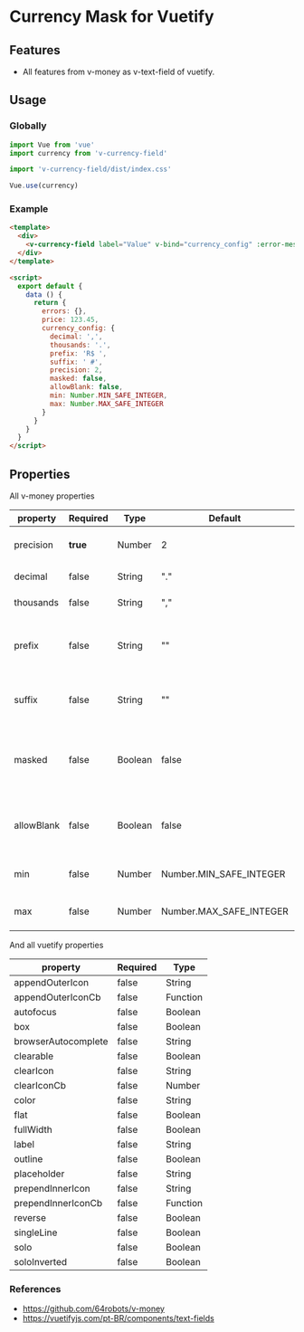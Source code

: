 # Currency Mask for Vuetify

## Features

- All features from v-money as v-text-field of vuetify.

## Usage

### Globally

```js
import Vue from 'vue'
import currency from 'v-currency-field'

import 'v-currency-field/dist/index.css'

Vue.use(currency)
```

### Example

```html
<template>
  <div>
    <v-currency-field label="Value" v-bind="currency_config" :error-messages="errors.price" v-model="price"></v-currency-field>
  </div>
</template>

<script>
  export default {
    data () {
      return {
        errors: {},
        price: 123.45,
        currency_config: {
          decimal: ',',
          thousands: '.',
          prefix: 'R$ ',
          suffix: ' #',
          precision: 2,
          masked: false,
          allowBlank: false,
          min: Number.MIN_SAFE_INTEGER,
          max: Number.MAX_SAFE_INTEGER
        }
      }
    }
  }
</script>
```

## Properties

All v-money properties

| property   | Required | Type    | Default                 | Description                                             |
|------------|----------|---------|-------------------------|---------------------------------------------------------|
| precision  | **true** | Number  | 2                       | How many decimal places                                 |
| decimal    | false    | String  | "."                     | Decimal separator                                       |
| thousands  | false    | String  | ","                     | Thousands separator                                     |
| prefix     | false    | String  | ""                      | Currency symbol followed by a Space, like "R$ "         |
| suffix     | false    | String  | ""                      | Percentage for example: " %"                            |
| masked     | false    | Boolean | false                   | If the component output should include the mask or not  |
| allowBlank | false    | Boolean | false                   | If the field can start blank and be cleared out by user |
| min        | false    | Number  | Number.MIN_SAFE_INTEGER | The min value allowed                                   |
| max        | false    | Number  | Number.MAX_SAFE_INTEGER | The max value allowed                                   |

And all vuetify properties

| property              | Required | Type      | 
|-----------------------|----------|-----------|
| appendOuterIcon       | false    | String    | 
| appendOuterIconCb     | false    | Function  | 
| autofocus             | false    | Boolean   | 
| box                   | false    | Boolean   | 
| browserAutocomplete   | false    | String    | 
| clearable             | false    | Boolean   | 
| clearIcon             | false    | String    | 
| clearIconCb           | false    | Number    | 
| color                 | false    | String    | 
| flat                  | false    | Boolean   | 
| fullWidth             | false    | Boolean   | 
| label                 | false    | String    | 
| outline               | false    | Boolean   | 
| placeholder           | false    | String    | 
| prependInnerIcon      | false    | String    | 
| prependInnerIconCb    | false    | Function  | 
| reverse               | false    | Boolean   | 
| singleLine            | false    | Boolean   | 
| solo                  | false    | Boolean   | 
| soloInverted          | false    | Boolean   | 


### References

- https://github.com/64robots/v-money
- https://vuetifyjs.com/pt-BR/components/text-fields
